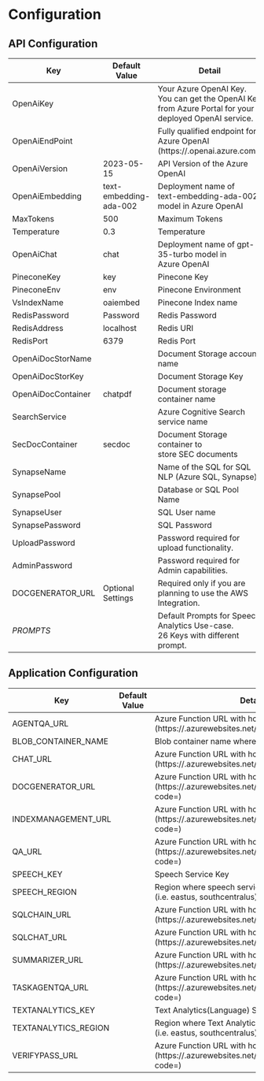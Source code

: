 # Configuration

## API Configuration

| Key | Default Value | Detail |
| --- | --- | ------------- |
|OpenAiKey||Your Azure OpenAI Key.  <br>You can get the OpenAI Key from Azure Portal for your deployed OpenAI service.
|OpenAiEndPoint||Fully qualified endpoint for Azure OpenAI <br>(https://<yourresource>.openai.azure.com/)
|OpenAiVersion|2023-05-15|API Version of the Azure OpenAI
|OpenAiEmbedding|text-embedding-ada-002|Deployment name of <br>text-embedding-ada-002 model in Azure OpenAI
|MaxTokens|500|Maximum Tokens
|Temperature|0.3|Temperature
|OpenAiChat|chat|Deployment name of gpt-35-turbo model in <br>Azure OpenAI
|PineconeKey|key|Pinecone Key
|PineconeEnv|env|Pinecone Environment
|VsIndexName|oaiembed|Pinecone Index name
|RedisPassword|Password|Redis Password
|RedisAddress|localhost|Redis URI
|RedisPort|6379|Redis Port
|OpenAiDocStorName||Document Storage account name
|OpenAiDocStorKey||Document Storage Key
|OpenAiDocContainer|chatpdf|Document storage container name
|SearchService||Azure Cognitive Search service name
|SecDocContainer|secdoc|Document Storage container to <br>store SEC documents
|SynapseName||Name of the SQL for SQL NLP (Azure SQL, Synapse)
|SynapsePool||Database or SQL Pool Name
|SynapseUser||SQL User name
|SynapsePassword||SQL Password
|UploadPassword||Password required for upload functionality.
|AdminPassword||Password required for Admin capabilities.
|DOCGENERATOR_URL|Optional Settings|Required only if you are planning to use the AWS Integration.
|*PROMPTS*||Default Prompts for Speech Analytics Use-case. <br>26 Keys with different prompt.

## Application Configuration

| Key | Default Value | Detail |
| --- | --- | ------------- |
AGENTQA_URL||Azure Function URL with host/default key <br> (https://<yourfunction>.azurewebsites.net/api/AgentQa?code=<yourcode>)
BLOB_CONTAINER_NAME||Blob container name where all PDF are uploaded
CHAT_URL||Azure Function URL with host/default key <br> (https://<yourfunction>.azurewebsites.net/api/ChatGpt?code=<yourcode>)
DOCGENERATOR_URL||Azure Function URL with host/default key <br> (https://<yourfunction>.azurewebsites.net/api/DocGenerator?code=<yourcode>)
INDEXMANAGEMENT_URL||Azure Function URL with host/default key <br> (https://<yourfunction>.azurewebsites.net/api/IndexManagement?code=<yourcode>)
QA_URL||Azure Function URL with host/default key <br> (https://<yourfunction>.azurewebsites.net/api/QuestionAnswering?code=<yourcode>)
SPEECH_KEY||Speech Service Key
SPEECH_REGION||Region where speech service is deployed <br> (i.e. eastus, southcentralus)
SQLCHAIN_URL||Azure Function URL with host/default key <br> (https://<yourfunction>.azurewebsites.net/api/SqlChain?code=<yourcode>)
SQLCHAT_URL||Azure Function URL with host/default key <br> (https://<yourfunction>.azurewebsites.net/api/SqlChat?code=<yourcode>)
SUMMARIZER_URL||Azure Function URL with host/default key <br> (https://<yourfunction>.azurewebsites.net/api/Summarizer?code=<yourcode>)
TASKAGENTQA_URL||Azure Function URL with host/default key <br> (https://<yourfunction>.azurewebsites.net/api/TaskAgentQa?code=<yourcode>)
TEXTANALYTICS_KEY||Text Analytics(Language) Service Key
TEXTANALYTICS_REGION||Region where Text Analytics(Language) is deployed <br> (i.e. eastus, southcentralus)
VERIFYPASS_URL||Azure Function URL with host/default key <br> (https://<yourfunction>.azurewebsites.net/api/VerifyPassword?code=<yourcode>)
